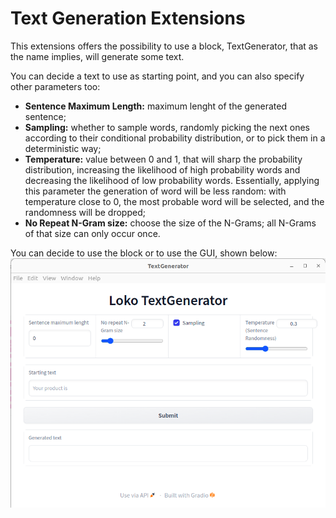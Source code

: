 # Text Generation Extensions

This extensions offers the possibility to use a block, TextGenerator, that as the name implies, will generate some text. 


You can decide a text to use as starting point, and you can also specify other parameters too:

- **Sentence Maximum Length:** maximum lenght of the generated sentence;
- **Sampling:** whether to sample words, randomly picking the next ones
  according to their conditional probability distribution, or to pick them in a deterministic way;
- **Temperature:** value between 0 and 1, that will sharp the probability distribution, increasing the  likelihood of high probability words and decreasing the likelihood of low probability words. Essentially, applying this parameter the generation of word will be less random: with temperature close to 0, the most probable word will be selected, and the randomness will be dropped;
- **No Repeat N-Gram size:** choose the size of the N-Grams; all N-Grams of that size can only occur once.




You can decide to use the block or to use the GUI, shown below:
![](resources/text_generator_gui.png)